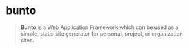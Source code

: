 # bunto

> **Bunto** is a Web Application Framework which can be used as a simple, static site generator for personal, project, or organization sites. 
